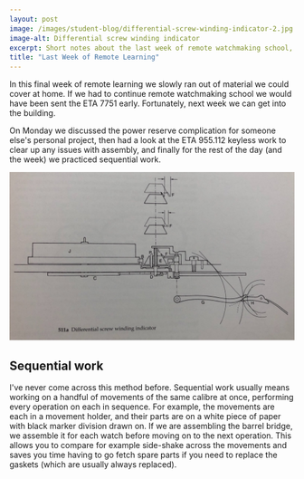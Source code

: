 ```yaml
---
layout: post
image: /images/student-blog/differential-screw-winding-indicator-2.jpg
image-alt: Differential screw winding indicator
excerpt: Short notes about the last week of remote watchmaking school, before we get back into the building on Monday.
title: "Last Week of Remote Learning"
---
```


In this final week of remote learning we slowly ran out of material we could cover at home. If we had to continue remote watchmaking school we would have been sent the ETA 7751 early. Fortunately, next week we can get into the building.

On Monday we discussed the power reserve complication for someone else's personal project, then had a look at the ETA 955.112 keyless work to clear up any issues with assembly, and finally for the rest of the day (and the week) we practiced sequential work.

![Differential screw winding indicator](/images/student-blog/differential-screw-winding-indicator-1.jpg)

## Sequential work
I've never come across this method before. Sequential work usually means working on a handful of movements of the same calibre at once, performing every operation on each in sequence. For example, the movements are each in a movement holder, and their parts are on a white piece of paper with black marker division drawn on. If we are assembling the barrel bridge, we assemble it for each watch before moving on to the next operation. This allows you to compare for example side-shake across the movements and saves you time having to go fetch spare parts if you need to replace the gaskets (which are usually always replaced).

